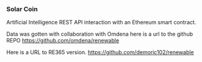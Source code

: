 ### Solar Coin

Artificial Intelligence REST API interaction with an Ethereum smart contract.

Data was gotten with collaboration with Omdena here is a url to the github REPO https://github.com/omdena/renewable

Here is a URL to RE365 version. https://github.com/demoric102/renewable

